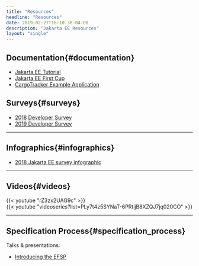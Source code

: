 ```yaml
---
title: "Resources"
headline: "Resources" 
date: 2019-02-27T16:10:38-04:00
description: "Jakarta EE Resources"
layout: "single"
---
```


## Documentation{#documentation}

* [Jakarta EE Tutorial](https://eclipse-ee4j.github.io/jakartaee-tutorial/)
* [Jakarta EE First Cup](https://eclipse-ee4j.github.io/jakartaee-firstcup/)
* [CargoTracker Example Application](https://github.com/eclipse-ee4j/cargotracker)

## Surveys{#surveys}

* [2018 Developer Survey](/documents/insights/2018-jakarta-ee-developer-survey.pdf)
* [2019 Developer Survey](/documents/insights/2019-jakarta-ee-developer-survey.pdf)

<hr>

## Infographics{#infographics}

* [2018 Jakarta EE survey infographic](https://jakarta.ee/documents/insights/2018-jakarta-ee-survey-infographic.pdf)

<hr>

## Videos{#videos}

<div class="row">
  <div class="col-sm-12">{{< youtube "rZ3zx2UAG9c" >}}</div>
  <div class="col-sm-12">{{< youtube "videoseries?list=PLy7t4z5SYNaT-6PRtijB8XZQJ7jq020CO" >}}</div>
</div>

<hr>

## Specification Process{#specification_process}

Talks & presentations:

* [Introducing the EFSP](introducing-the-efsp-ece-2018.pdf)
